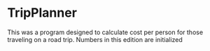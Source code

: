 # TripPlanner

This was a program designed to calculate cost per person for those traveling on a road trip. Numbers in this edition are initialized
